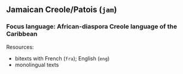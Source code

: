 ## Jamaican Creole/Patois (`jam`)

### Focus language: African-diaspora Creole language of the Caribbean

Resources:
 - bitexts with French (`fra`); English (`eng`)
 - monolingual texts